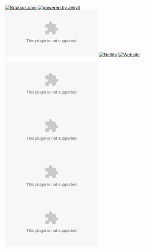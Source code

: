 [![Brazacz.com](https://img.shields.io/badge/brazacz-brazacz.com-blue?logo=github)](https://github.com/brazacz/brazacz.com/)
[![powered by Jekyll](https://img.shields.io/badge/powered_by-Jekyll-blue.svg)](https://jekyllrb.com/)
[![GitHub](https://img.shields.io/github/license/brazacz/brazacz.com)](https://github.com/brazacz/brazacz.com/blob/main/LICENSE.txt)
[![Netlify](https://img.shields.io/netlify/60f8a820-a295-40ab-8e57-881f7637bff8?logo=Netlify)](https://www.netlify.com/)
[![Website](https://img.shields.io/website?url=https%3A%2F%2Fbrazacz.com)](https://www.brazacz.com/)

[![GitHub issues](https://img.shields.io/github/issues/brazacz/brazacz.com)](https://github.com/brazacz/brazacz.com/issues?q=is%3Aopen)
[![GitHub pull requests](https://img.shields.io/github/issues-pr/brazacz/brazacz.com)](https://github.com/brazacz/brazacz.com/pulls?q=is%3Aopen)
![GitHub commit activity](https://img.shields.io/github/commit-activity/y/brazacz/brazacz.com)
![GitHub last commit](https://img.shields.io/github/last-commit/brazacz/brazacz.com)